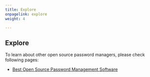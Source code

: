 ```yaml
---
title: Explore
onpagelink: explore
weight: 4

---
```


Explore
-------

To learn about other open source password managers, please check following pages:

- [Best Open Source Password Management Software](https://products.containerize.com/password-management)
 